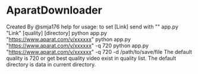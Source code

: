 # AparatDownloader
Created By @smja176
help for usage:
to set [Link] send with ""
app.py "Link" [quality] [directory]
python app.py "https://www.aparat.com/v/xxxxxx"
python app.py "https://www.aparat.com/v/xxxxxx" -q 720
python app.py "https://www.aparat.com/v/xxxxxx" -q 720 -d /path/to/save/file
The default quality is 720 or get best quality video exist in quality list.
The default directory is data in current directory.
